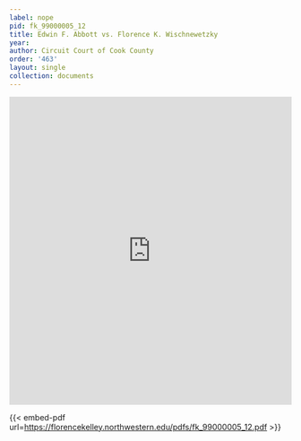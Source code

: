 ```yaml
---
label: nope
pid: fk_99000005_12
title: Edwin F. Abbott vs. Florence K. Wischnewetzky
year:
author: Circuit Court of Cook County
order: '463'
layout: single
collection: documents
---
```

<iframe src="https://northwestern.app.box.com/embed/s/7dxbso5vq7y1ppupx4un84opwfih8eyf?sortColumn=date&view=list" width="100%" height="550" frameborder="0" allowfullscreen webkitallowfullscreen msallowfullscreen></iframe>


{{< embed-pdf url=https://florencekelley.northwestern.edu/pdfs/fk_99000005_12.pdf >}}